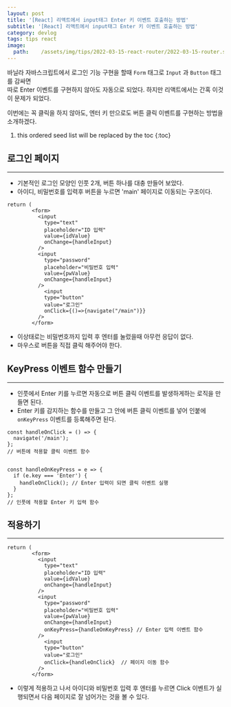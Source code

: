 ```yaml
---
layout: post
title: '[React] 리액트에서 input태그 Enter 키 이벤트 호출하는 방법'
subtitle: '[React] 리액트에서 input태그 Enter 키 이벤트 호출하는 방법'
category: devlog
tags: tips react
image:
  path:    /assets/img/tips/2022-03-15-react-router/2022-03-15-router.svg
---
```


바닐라 자바스크립트에서 로그인 기능 구현을 할때 `Form` 태그로 `Input` 과 `Button` 태그를 감싸면  
따로 Enter 이벤트를 구현하지 않아도 자동으로 되었다. 하지만 리액트에서는 간혹 이것이 문제가 되었다.  

이번에는 꼭 클릭을 하지 않아도, 엔터 키 만으로도 버튼 클릭 이벤트를 구현하는 방법을 소개하겠다.

<!-- more -->

1. this ordered seed list will be replaced by the toc 
{:toc}  


## 로그인 페이지 
---  

* 기본적인 로그인 모양인 인풋 2개, 버튼 하나를 대충 만들어 보았다.
* 아이디, 비밀번호를 입력후 버튼을 누르면 'main' 페이지로 이동되는 구조이다.

```react
return (
        <form>
          <input
            type="text"
            placeholder="ID 입력"
            value={idValue}
            onChange={handleInput}
          />
          <input
            type="password"
            placeholder="비밀번호 입력"
            value={pwValue}
            onChange={handleInput}
          />
            <input
            type="button"
            value="로그인"
            onClick={()=>{navigate("/main")}}
          />
        </form>
```  

* 이상태로는 비밀번호까지 입력 후 엔터를 눌렀을때 아무런 응답이 없다.  
* 마우스로 버튼을 직접 클릭 해주어야 한다.  


## KeyPress 이벤트 함수 만들기   
---  

* 인풋에서 Enter 키를 누르면 자동으로 버튼 클릭 이벤트를 발생하게하는 로직을 만들면 된다.
* Enter 키를 감지하는 함수를 만들고 그 안에 버튼 클릭 이벤트를 넣어
인붙에 `onKeyPress` 이벤트를 등록해주면 된다.

```react
const handleOnClick = () => {
  navigate('/main');
};
// 버튼에 적용할 클릭 이벤트 함수


const handleOnKeyPress = e => {
  if (e.key === 'Enter') {
    handleOnClick(); // Enter 입력이 되면 클릭 이벤트 실행
  }
};
// 인풋에 적용할 Enter 키 입력 함수
```  

## 적용하기  
---  
```react
return (
        <form>
          <input
            type="text"
            placeholder="ID 입력"
            value={idValue}
            onChange={handleInput}
          />
          <input
            type="password"
            placeholder="비밀번호 입력"
            value={pwValue}
            onChange={handleInput}
            onKeyPress={handleOnKeyPress} // Enter 입력 이벤트 함수
          />
            <input
            type="button"
            value="로그인"
            onClick={handleOnClick}  // 페이지 이동 함수
          />
        </form>
```  

* 이렇게 적용하고 나서 아이디와 비밀번호 입력 후 엔터를 누르면 Click 이벤트가 실행되면서
다음 페이지로 잘 넘어가는 것을 볼 수 있다.